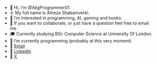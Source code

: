- 👋 Hi, I’m @AligProgrammer01.
- ⚓ My full name is Alireza Shabaniverki.
- 👀 I’m interested in programming, AI, gaming and books.
- 💞️ If you want to collaborate, or just have a question feel free to email me.
- 🎓 Currently studying BSc Computer Science at University Of London.
- 🌱 I’m currently programming (probably at this very moment).
- 🔗 [Email](alirezashedu22@gmail.com)
- 🔗 [LinkedIn](https://www.linkedin.com/in/alireza-shabaniverki/)
- 🔗 [X](https://x.com/AlirezaShabaniV)

<!---
AligProgrammer01/AligProgrammer01 is a ✨ special ✨ repository because its `README.md` (this file) appears on your GitHub profile.
You can click the Preview link to take a look at your changes.
--->
